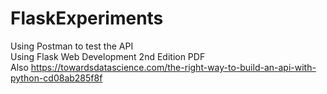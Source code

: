 # FlaskExperiments

Using Postman to test the API<br>
Using Flask Web Development 2nd Edition PDF<br>
Also https://towardsdatascience.com/the-right-way-to-build-an-api-with-python-cd08ab285f8f


